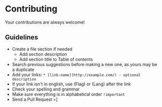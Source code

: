 # Contributing

Your contributions are always welcome!

## Guidelines

* Create a file section if needed
    * Add section description
    * Add section title to Table of contents
* Search previous suggestions before making a new one, as yours may be a duplicate
* Add your links: `* [link-name](http://example.com/) - optional description`
* If your link isn't in english, use (Flag) or (Lang) after the link
* Check your spelling and grammar
* Make sure everything is in alphabetical order `!important`
* Send a Pull Request =]
